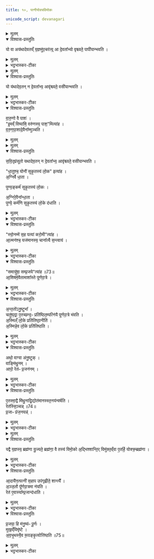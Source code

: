 ```yaml
---
title: १०, पत्नीयोक्त्रविमोकः

unicode_script: devanagari
---
```



<details><summary>मूलम्</summary>

यो वा अय॑थादेवतय्ँ य॒ज्ञमु॑प॒चर॑ति ।
आ दे॒वता᳚भ्यो वृश्च्यते ।
पापी॑यान्भवति ।  
</details>

<details open><summary>विश्वास-प्रस्तुतिः</summary>

यो वा अय॑थादेवतय्ँ य॒ज्ञमु॑प॒चर॑त्य्॒ आ दे॒वता᳚भ्यो वृश्च्यते॒ पापी॑यान्भवति ।  
</details>

<details><summary>मूलम्</summary>

यो वा अय॑थादेवतय्ँ य॒ज्ञमु॑प॒चर॑त्य्॒ आ दे॒वता᳚भ्यो वृश्च्यते॒ पापी॑यान्भवति ।  
</details>

<details><summary>भट्टभास्कर-टीका</summary>

1यो वा इत्यादि ॥ यो यस्य देवता तद्यथादेवतं, स्वया देवतया यज्ञं यो नोपचरति स देवताभ्य आवृश्च्यते पापतरश्च भवति । विपर्यये विपर्ययः ।
</details>


<details><summary>मूलम्</summary>

यो य॑थादेव॒तम् ।
न दे॒वता᳚भ्य॒ आवृ॑श्च्यते ।
वसी॑यान्भवति ।
</details>

<details open><summary>विश्वास-प्रस्तुतिः</summary>

यो य॑थादेव॒तन् न दे॒वता᳚भ्य॒ आवृ॑श्च्यते॒ वसी॑यान्भवति ।
</details>

<details><summary>मूलम्</summary>

यो य॑थादेव॒तन् न दे॒वता᳚भ्य॒ आवृ॑श्च्यते॒ वसी॑यान्भवति ।
</details>

<details><summary>भट्टभास्कर-टीका</summary>

वसीयान् वसुमत्तरः । 'विन्मतोर्लुक्' 'टेः' इति टिलोपः ।
</details>

<details open><summary>विश्वास-प्रस्तुतिः</summary>

वा॒रु॒णो वै पाशः॑ ।  
"इ॒मव्ँ विष्या॑मि॒ वरु॑णस्य॒ पाश॒"मित्या॑ह ।  
व॒रु॒ण॒पा॒शादे॒वैना᳚म्मुञ्चति ।  
</details>

<details><summary>मूलम्</summary>

वा॒रु॒णो वै पाशः॑ ।  
"इ॒मव्ँ विष्या॑मि॒ वरु॑णस्य॒ पाश॒"मित्या॑ह ।  
व॒रु॒ण॒पा॒शादे॒वैना᳚म्मुञ्चति ।  
</details>


<details><summary>मूलम्</summary>

स॒वि॒तृप्र॑सूतो यथादेव॒तम् ॥ 72॥  
न दे॒वता᳚भ्य॒ आवृ॑श्च्यते ।
वसी॑यान्भवति ।
</details>

<details open><summary>विश्वास-प्रस्तुतिः</summary>

स॒वि॒तृप्र॑सूतो यथादेव॒तन् न दे॒वता᳚भ्य॒ आवृ॑श्च्यते॒ वसी॑यान्भवति ।  

"धा॒तुश्च॒ योनौ॑ सुकृ॒तस्य॑ लो॒क" इत्या॑ह ।  
अ॒ग्निर्वै धा॒ता ।   

पुण्य॒ङ्कर्म॑ सुकृ॒तस्य॑ लो॒कः ।  

अ॒ग्निरे॒वैना᳚न्धा॒ता ।   
पुण्ये॒ कर्म॑णि सुकृ॒तस्य॑ लो॒के द॑धाति ।
</details>

<details><summary>मूलम्</summary>

स॒वि॒तृप्र॑सूतो यथादेव॒तन् न दे॒वता᳚भ्य॒ आवृ॑श्च्यते॒ वसी॑यान्भवति ।  

"धा॒तुश्च॒ योनौ॑ सुकृ॒तस्य॑ लो॒क" इत्या॑ह ।  
अ॒ग्निर्वै धा॒ता ।   

पुण्य॒ङ्कर्म॑ सुकृ॒तस्य॑ लो॒कः ।  

अ॒ग्निरे॒वैना᳚न्धा॒ता ।   
पुण्ये॒ कर्म॑णि सुकृ॒तस्य॑ लो॒के द॑धाति ।
</details>

<details><summary>भट्टभास्कर-टीका</summary>

इदानीं तां देवतां दर्शयति - वारुणो वा इति । 'इमं विष्यामि' इति पत्न्या योक्त्रपाशविमोचनं सवित्राऽनुज्ञात एव यथादेवतमुपचरति ततः एनां पत्नीं वरुणपाशात् मुञ्चति ।
</details>

<details open><summary>विश्वास-प्रस्तुतिः</summary>

"स्यो॒नम्मे॑ स॒ह पत्या॑ करो॒मी"त्या॑ह ।   
आ॒त्मन॑श्च॒ यज॑मानस्य॒ चाना᳚त्यै स॒न्त्वाय॑ ।  
</details>

<details><summary>मूलम्</summary>

"स्यो॒नम्मे॑ स॒ह पत्या॑ करो॒मी"त्या॑ह ।   
आ॒त्मन॑श्च॒ यज॑मानस्य॒ चाना᳚त्यै स॒न्त्वाय॑ ।  
</details>

<details><summary>भट्टभास्कर-टीका</summary>

अनात्त्यै अखण्डनाय । द्यतेः 'अच उपसर्गात्तः' इति तत्त्वम् । सन्त्वाय नित्यं सङ्गत्वाय 'सह' इति मन्त्रपदात् ससाधनक्रियावदुपसर्गात् भावप्रत्ययः ॥
</details>

<details open><summary>विश्वास-प्रस्तुतिः</summary>

"समायु॑षा॒ सम्प्र॒जये"त्या॑ह ॥73॥  
आ॒शिष॑मे॒वैतामाशा᳚स्ते पूर्णपा॒त्रे ।
</details>

<details><summary>मूलम्</summary>

"समायु॑षा॒ सम्प्र॒जये"त्या॑ह ॥73॥  
आ॒शिष॑मे॒वैतामाशा᳚स्ते पूर्णपा॒त्रे ।
</details>

<details><summary>भट्टभास्कर-टीका</summary>

2समायुषेति पूर्णपात्रानयने पत्न्याः जपः ॥ पूर्णपात्रविषयां एतामाशिषमाशास्ते ।
</details>

<details open><summary>विश्वास-प्रस्तुतिः</summary>

अ॒न्त॒तो॑ऽनु॒ष्टुभा᳚ ।   
चतु॑ष्प॒द्वा ए॒तच्छन्द॒ᳶ प्रति॑ष्ठित॒म्पत्नि॑यै पूर्णपा॒त्रे भ॑वति ।  
अ॒स्मिल्ँ लो॒के प्रति॑तिष्ठा॒नीति॑ ।  
अ॒स्मिन्ने॒व लो॒के प्रति॑तिष्ठति ।
</details>

<details><summary>मूलम्</summary>

अ॒न्त॒तो॑ऽनु॒ष्टुभा᳚ ।   
चतु॑ष्प॒द्वा ए॒तच्छन्द॒ᳶ प्रति॑ष्ठित॒म्पत्नि॑यै पूर्णपा॒त्रे भ॑वति ।  
अ॒स्मिल्ँ लो॒के प्रति॑तिष्ठा॒नीति॑ ।  
अ॒स्मिन्ने॒व लो॒के प्रति॑तिष्ठति ।
</details>

<details><summary>भट्टभास्कर-टीका</summary>

अनुष्टुभेति । 'समायुषा'12 इत्यनया । पत्न्याः पूर्णपात्रे इदं चतुष्पत् अनुष्टुप् छन्दः प्रतिष्ठितमवस्थितं भवति यतः, तस्याभिप्रायं ब्रूमः - अस्मिन् लोके प्रतिष्ठितो भूयासं इत्यनेनाभिप्रायेण तत्तथा क्रियते, तस्मात् पत्नी अस्मिन् लोके प्रतितिष्ठति अनेन कर्मणा ।
</details>

<details open><summary>विश्वास-प्रस्तुतिः</summary>

अथो॒ वाग्वा अ॑नु॒ष्टुक् ।  
वाङ्मि॑थु॒नम् ।  
आपो॒ रेत॑ᳶ प्र॒जन॑नम् ।
</details>

<details><summary>मूलम्</summary>

अथो॒ वाग्वा अ॑नु॒ष्टुक् ।  
वाङ्मि॑थु॒नम् ।  
आपो॒ रेत॑ᳶ प्र॒जन॑नम् ।
</details>

<details><summary>भट्टभास्कर-टीका</summary>

अथो अपि च सर्वं वाङ्मयं अनुष्टुवेव मुख्यत्वात् । किञ्च - एतस्मादेव कारणात् वागेव आपो रेत इत्येतत् मिथुनं प्रजननं प्रजोत्पत्तिनिमित्तं भवति ।
</details>

<details open><summary>विश्वास-प्रस्तुतिः</summary>

ए॒तस्मा॒द्वै मि॑थु॒नाद्वि॒द्योत॑मानस्स्त॒नय॑न्वर्षति ।  
रेत॑स्सि॒ञ्चन्न् ॥74॥  
प्र॒जाᳶ प्र॑ज॒नयन्न्॑ ।
</details>

<details><summary>मूलम्</summary>

ए॒तस्मा॒द्वै मि॑थु॒नाद्वि॒द्योत॑मानस्स्त॒नय॑न्वर्षति ।  
रेत॑स्सि॒ञ्चन्न् ॥74॥  
प्र॒जाᳶ प्र॑ज॒नयन्न्॑ ।
</details>

<details><summary>भट्टभास्कर-टीका</summary>

अत एव कारणात् एतस्मान्मिथुनात् अद्भ्यो रेतसश्च हेतोः विद्योतमानः विद्युतं उत्पादयन् स्तनयन् शब्दायमानो हि वर्षति, तथा रेतस्सिक्त्वा प्रजाः प्रजनयंश्च शब्दायमानो भवति । तदिदं सर्वं पूर्णपात्रस्य अनुप्रतिष्ठितत्वात् भवति ॥
</details>


<details><summary>मूलम्</summary>

यद्वै य॒ज्ञस्य॒ ब्रह्म॑णा यु॒ज्यते᳚ ।
ब्रह्म॑णा॒ वै तस्य॑ विमो॒कः ।  
अ॒द्भिश्शान्तिः॑ ।
विमु॑क्त॒व्ँवा ए॒तर्हि॒ योक्त्र॒म्ब्रह्म॑णा ।
</details>

<details open><summary>विश्वास-प्रस्तुतिः</summary>

यद्वै य॒ज्ञस्य॒ ब्रह्म॑णा यु॒ज्यते॒ ब्रह्म॑णा॒ वै तस्य॑ विमो॒को अ॒द्भिश्शान्ति॒र् विमु॑क्त॒व्ँवा ए॒तर्हि॒ योक्त्र॒म्ब्रह्म॑णा ।
</details>

<details><summary>मूलम्</summary>

यद्वै य॒ज्ञस्य॒ ब्रह्म॑णा यु॒ज्यते॒ ब्रह्म॑णा॒ वै तस्य॑ विमो॒को अ॒द्भिश्शान्ति॒र् विमु॑क्त॒व्ँवा ए॒तर्हि॒ योक्त्र॒म्ब्रह्म॑णा ।
</details>

<details><summary>भट्टभास्कर-टीका</summary>

3यद्वा इत्यादि ॥ ब्रह्मणा मन्त्रेण यज्ञसंबन्धि यद्युज्यते तस्य विमोकोपि ब्रह्मणैव न्याय्यः । तत्राद्भिरेव शान्तिः सुखं भवति यागविमोकापचारक्षाळनात् ।
</details>

<details open><summary>विश्वास-प्रस्तुतिः</summary>

आ॒दायै॑न॒त्पत्नी॑ स॒हाप उप॑गृह्णीते॒ शान्त्यै᳚ ।   
अ॒ञ्ज॒लौ पू᳚र्णपा॒त्रमा न॑यति ।   
रेत॑ ए॒वास्या᳚म्प्र॒जान्द॑धाति ।  
</details>

<details><summary>मूलम्</summary>

आ॒दायै॑न॒त्पत्नी॑ स॒हाप उप॑गृह्णीते॒ शान्त्यै᳚ ।   
अ॒ञ्ज॒लौ पू᳚र्णपा॒त्रमा न॑यति ।   
रेत॑ ए॒वास्या᳚म्प्र॒जान्द॑धाति ।  
</details>

<details><summary>भट्टभास्कर-टीका</summary>

इदानीं च योक्त्रं ब्रह्मणा विमुक्तं तस्मादत्राप्यद्भिः भाव्यमित्याह - आदायेति । एनत् योक्त्रं अञ्जलावादाय तेन सहाप उपगृह्णीते पत्नी, तत् शान्त्यै भवति ।
</details>

<details open><summary>विश्वास-प्रस्तुतिः</summary>

प्र॒जया॒ हि म॑नु॒ष्य॑ᳶ पू॒र्णः ।   
मुख॒व्ँविमृ॑ष्टे ।  
अ॒व॒भृ॒थस्यै॒व रू॒पङ्कृ॒त्वोत्ति॑ष्ठति ॥75॥  
</details>

<details><summary>मूलम्</summary>

प्र॒जया॒ हि म॑नु॒ष्य॑ᳶ पू॒र्णः ।   
मुख॒व्ँविमृ॑ष्टे ।  
अ॒व॒भृ॒थस्यै॒व रू॒पङ्कृ॒त्वोत्ति॑ष्ठति ॥75॥  
</details>

<details><summary>भट्टभास्कर-टीका</summary>

उक्तं पूर्णपात्रानयनस्य प्रजाधारणं फलं, तत्र विशेषग्रहणे किं प्रमाणमित्याह - प्रजयेति । प्रजयैव मनुष्यस्य पूरणं भवति न क्षेत्रादिना तस्मादेवमुक्तमिति । अवभृथस्थानीयं मुखविमार्जनं कुत्वा उत्तिष्ठति पत्नी ॥



इति तृतीये तृतीये दशमोऽनुवाकः ॥  

</details>

